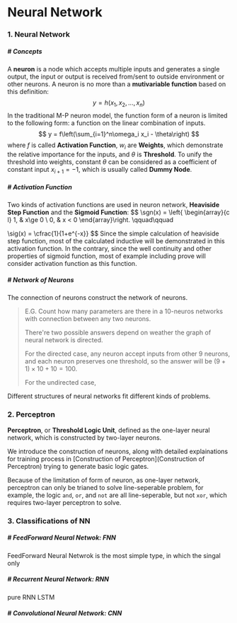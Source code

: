 $$
\newcommand{\sgn}{\text{sgn}}
\newcommand{\sig}{\text{sigmoid}}
$$

# Neural Network

### 1. Neural Network

##### # Concepts

A **neuron** is a node which accepts multiple inputs and generates a single output, the input or output is received from/sent to outside environment or other neurons. A neuron is no more than a **mutivariable function** based on this definition:
$$
y = h(x_1, x_2, ..., x_n)
$$
In the traditional M-P neuron model, the function form of a neuron is limited to the following form: a function on the linear combination of inputs.
$$
y =
f\left(\sum_{i=1}^n\omega_i x_i - \theta\right)
$$
where $f$ is called **Activation Function**,  $w_i$ are **Weights**, which demonstrate the relative importance for the inputs, and $\theta$ is **Threshold**. To unify the threshold into weights, constant $\theta$ can be considered as a coefficient of constant input $x_{i+1}=-1$, which is usually called **Dummy Node**.



##### # Activation Function

Two kinds of activation functions are used in neuron network, **Heaviside Step Function** and the **Sigmoid Function**:
$$
\sgn(x) = \left\{
\begin{array}{c l}
     1,  & x\ge 0 \\
     0,  & x < 0
\end{array}\right.
\qquad\qquad

\sig(x) = \cfrac{1}{1+e^{-x}}
$$
Since the simple calculation of heaviside step function, most of the calculated inductive will be demonstrated in this activation function. In the contrary, since the well continuity and other properties of sigmoid function, most of example including prove will consider activation function as this function. 



##### # Network of Neurons

The connection of neurons construct the network of neurons. 

> E.G. Count how many parameters are there in a 10-neuros networks with connection between any two neurons.
>
> There're two possible answers depend on weather the graph of neural network is directed.
>
> For the directed case, any neuron accept inputs from other 9 neurons, and each neuron preserves one threshold, so the answer will be $(9+1)\times10 + 10 = 100$.
>
> For the undirected case, 



Different structures of neural networks fit different kinds of problems.







### 2. Perceptron

**Perceptron**, or **Threshold Logic Unit**, defined as the one-layer neural network, which is constructed by two-layer neurons.

We introduce the construction of neurons, along with detailed explainations for training process  in [Construction of Perceptron](Construction of Perceptron) trying to generate basic logic gates.

Because of the limitation of form of neuron, as one-layer network, perceptron can only be trianed to solve line-seperable problem, for example, the logic `and`, `or`, and `not` are all line-seperable, but not `xor`, which requires two-layer perceptron to solve.







### 3. Classifications of NN

##### # FeedForward Neural Netwok: FNN

FeedForward Neural Netwrok is the most simple type, in which the singal only 



##### # Recurrent Neural Network: RNN



 pure RNN LSTM



##### # Convolutional Neural Network: CNN
